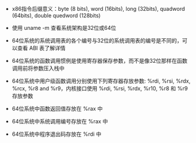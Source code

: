 
- x86指令后缀意义：byte (8 bits), word (16bits), long (32bits), quadword (64bits), double quedword (128bits)

- 使用 uname -m 查看系统架构是32位或64位

- 64位系统的系统调用表的各个编号与32位的系统调用表的编号是不同的，可以查看 ABI 表了解详情

- 64位系统的函数调用惯例是使用寄存器保存参数，而不是像32位那样在函数调用前将参数压入栈中

- 64位系统中用户级函数调用分别使用下列寄存器存放参数: %rdi, %rsi, %rdx, %rcx, %r8 and %r9，内核接口使用 %rdi, %rsi, %rdx, %r10, %r8 和 %r9 存放参数

- 64位系统中函数返回值存放在 %rax 中

- 64位系统中系统调用编号存放在 %rax 中

- 64位系统中程序退出码存放在 %rdi 中

